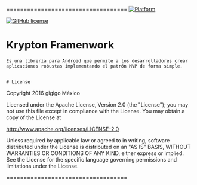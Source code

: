 ===================================
[![Platform](https://img.shields.io/badge/platform-android-green.svg)](http://developer.android.com/index.html)


[![GitHub license](https://img.shields.io/badge/license-MIT-blue.svg)](https://raw.githubusercontent.com/Gigigo-Android-Devs/kripton/master/LICENSE)

# Krypton Framenwork
```
Es una librería para Android que permite a los desarrolladores crear aplicaciones robustas implementando el patrón MVP de forma simple.


# License
```
Copyright 2016 gigigo México

Licensed under the Apache License, Version 2.0 (the "License");
you may not use this file except in compliance with the License.
You may obtain a copy of the License at

   http://www.apache.org/licenses/LICENSE-2.0

Unless required by applicable law or agreed to in writing, software
distributed under the License is distributed on an "AS IS" BASIS,
WITHOUT WARRANTIES OR CONDITIONS OF ANY KIND, either express or implied.
See the License for the specific language governing permissions and
limitations under the License.

===================================
